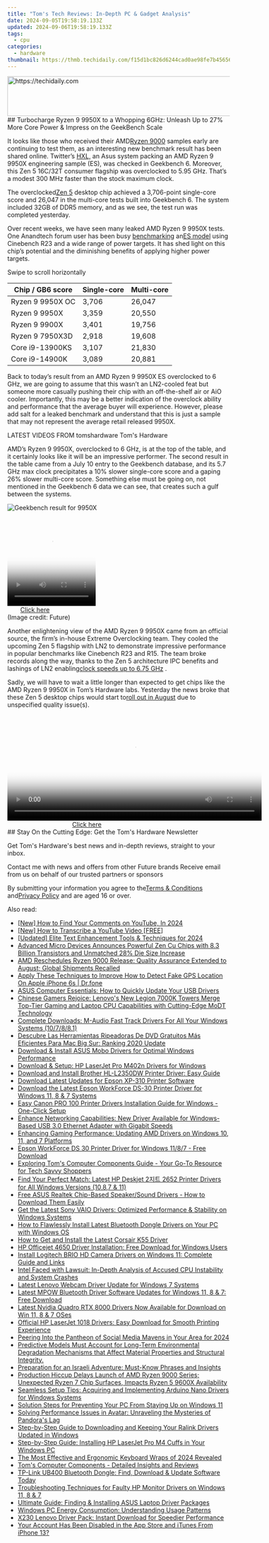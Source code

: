 ```yaml
---
title: "Tom's Tech Reviews: In-Depth PC & Gadget Analysis"
date: 2024-09-05T19:58:19.133Z
updated: 2024-09-06T19:58:19.133Z
tags:
  - cpu
categories:
  - hardware
thumbnail: https://thmb.techidaily.com/f15d1bc826d6244cad0ae98fe7b4565620a90c9525864662d718cce49121a5e7.jpg
---
```


<!-- affiliate ads begin -->
<a href="https://ephamedtechinc.pxf.io/c/5597632/2120862/26400?prodsku=Saturn" target="_top" id="2120862">
  <img src="//a.impactradius-go.com/display-ad/26400-2120862" border="0" alt="https://techidaily.com" width="728" height="90"/>
</a>
<img height="0" width="0" src="https://ephamedtechinc.pxf.io/i/5597632/2120862/26400?prodsku=Saturn" style="position:absolute;visibility:hidden;" border="0" />
<!-- affiliate ads end -->
## Turbocharge Ryzen 9 9950X to a Whopping 6GHz: Unleash Up to 27% More Core Power & Impress on the GeekBench Scale

It looks like those who received their AMD[Ryzen 9000](https://www.tomshardware.com/pc-components/cpus/amd-announces-zen-5-ryzen-9000-processors-launches-in-july-four-new-ryzen-9-7-and-5-processors-with-a-16-ipc-improvement) samples early are continuing to test them, as an interesting new benchmark result has been shared online. Twitter’s [HXL,](https://x.com/9550pro/status/1816306680227062157) an Asus system packing an AMD Ryzen 9 9950X engineering sample (ES), was checked in Geekbench 6\. Moreover, this Zen 5 16C/32T consumer flagship was overclocked to 5.95 GHz. That’s a modest 300 MHz faster than the stock maximum clock.

 The overclocked[Zen 5](https://www.tomshardware.com/pc-components/cpus/amd-deep-dives-zen-5-ryzen-9000-and-strix-point-cpu-rdna-35-gpu-and-xdna-2-architectures) desktop chip achieved a 3,706-point single-core score and 26,047 in the multi-core tests built into Geekbench 6\. The system included 32GB of DDR5 memory, and as we see, the test run was completed yesterday.

 Over recent weeks, we have seen many leaked AMD Ryzen 9 9950X tests. One Anandtech forum user has been busy [benchmarking](https://www.tomshardware.com/tag/benchmark) an[ES model](https://www.tomshardware.com/pc-components/cpus/amd-flagship-zen-5-desktop-cpu-impresses-in-new-rendering-benchmarks) using Cinebench R23 and a wide range of power targets. It has shed light on this chip’s potential and the diminishing benefits of applying higher power targets.

 Swipe to scroll horizontally

| Chip / GB6 score | Single-core | Multi-core |
| ---------------- | ----------- | ---------- |
| Ryzen 9 9950X OC | 3,706       | 26,047     |
| Ryzen 9 9950X    | 3,359       | 20,550     |
| Ryzen 9 9900X    | 3,401       | 19,756     |
| Ryzen 9 7950X3D  | 2,918       | 19,608     |
| Core i9-13900KS  | 3,107       | 21,830     |
| Core i9-14900K   | 3,089       | 20,881     |

 Back to today’s result from an AMD Ryzen 9 9950X ES overclocked to 6 GHz, we are going to assume that this wasn’t an LN2-cooled feat but someone more casually pushing their chip with an off-the-shelf air or AiO cooler. Importantly, this may be a better indication of the overclock ability and performance that the average buyer will experience. However, please add salt for a leaked benchmark and understand that this is just a sample that may not represent the average retail released 9950X.

 LATEST VIDEOS FROM tomshardware Tom's Hardware

 AMD’s Ryzen 9 9950X, overclocked to 6 GHz, is at the top of the table, and it certainly looks like it will be an impressive performer. The second result in the table came from a July 10 entry to the Geekbench database, and its 5.7 GHz max clock precipitates a 10% slower single-core score and a gaping 26% slower multi-core score. Something else must be going on, not mentioned in the Geekbench 6 data we can see, that creates such a gulf between the systems.

![Geekbench result for 9950X](https://cdn.mos.cms.futurecdn.net/tNUgRFEtXhcXGXaaJ92WwB-320-80.jpg)

<!-- affiliate ads begin -->
<span id="1743243">
					<video width="200" height="200" style="cursor:pointer"
           poster="//a.impactradius-go.com/display-clicktoplayimage/1743243.png"
           onclick="if(!this.playClicked){this.play();this.setAttribute('controls',true);this.playClicked=true;}">
	   <source src="//a.impactradius-go.com/display-ad/19272-1743243">
	   <img src="//a.impactradius-go.com/display-clicktoplayimage/1743243.png" style="border: none; height: 100%; width: 100%; object-fit: contain">
	</video>
	<div style="width:125px;text-align:center"><a href="javascript:window.open(decodeURIComponent('https%3A%2F%2Faligracehair.sjv.io%2Fc%2F5597632%2F1743243%2F19272'), '_blank');void(0);">Click here</a></div>
</span>
<img height="0" width="0" src="https://imp.pxf.io/i/5597632/1743243/19272" style="position:absolute;visibility:hidden;" border="0" />
<!-- affiliate ads end -->
 (Image credit: Future)

 Another enlightening view of the AMD Ryzen 9 9950X came from an official source, the firm’s in-house Extreme Overclocking team. They cooled the upcoming Zen 5 flagship with LN2 to demonstrate impressive performance in popular benchmarks like Cinebench R23 and R15\. The team broke records along the way, thanks to the Zen 5 architecture IPC benefits and lashings of LN2 enabling[clock speeds up to 6.75 GHz](https://www.tomshardware.com/pc-components/cpus/ryzen-9-9950x-overclocked-to-67-ghz-with-ln2-liquid-nitrogen-helps-amds-newest-flagship-break-previous-world-records) .

 Sadly, we will have to wait a little longer than expected to get chips like the AMD Ryzen 9 9950X in Tom’s Hardware labs. Yesterday the news broke that these Zen 5 desktop chips would start to[roll out in August](https://www.tomshardware.com/pc-components/cpus/amd-delays-its-ryzen-9000-launch-due-to-unspecified-quality-issue-new-launch-in-august-chipmaker-pulls-back-all-units-shipped-globally-for-quality-checks) due to unspecified quality issue(s).

<!-- affiliate ads begin -->
<span id="1938141">
					<video width="576" height="240" style="cursor:pointer"
           poster="//a.impactradius-go.com/display-clicktoplayimage/1938141.png"
           onclick="if(!this.playClicked){this.play();this.setAttribute('controls',true);this.playClicked=true;}">
	   <source src="//a.impactradius-go.com/display-ad/22993-1938141">
	   <img src="//a.impactradius-go.com/display-clicktoplayimage/1938141.png" style="border: none; height: 100%; width: 100%; object-fit: contain">
	</video>
	<div style="width:360px;text-align:center"><a href="javascript:window.open(decodeURIComponent('https%3A%2F%2Fhomestyler.sjv.io%2Fc%2F5597632%2F1938141%2F22993'), '_blank');void(0);">Click here</a></div>
</span>
<img height="0" width="0" src="https://imp.pxf.io/i/5597632/1938141/22993" style="position:absolute;visibility:hidden;" border="0" />
<!-- affiliate ads end -->
## Stay On the Cutting Edge: Get the Tom's Hardware Newsletter

 Get Tom's Hardware's best news and in-depth reviews, straight to your inbox.

 Contact me with news and offers from other Future brands  Receive email from us on behalf of our trusted partners or sponsors

 By submitting your information you agree to the[Terms & Conditions](https://futureplc.com/terms-conditions/) and[Privacy Policy](https://futureplc.com/privacy-policy/) and are aged 16 or over.


<ins class="adsbygoogle"
     style="display:block"
     data-ad-format="autorelaxed"
     data-ad-client="ca-pub-7571918770474297"
     data-ad-slot="1223367746"></ins>



<ins class="adsbygoogle"
     style="display:block"
     data-ad-client="ca-pub-7571918770474297"
     data-ad-slot="8358498916"
     data-ad-format="auto"
     data-full-width-responsive="true"></ins>

<span class="atpl-alsoreadstyle">Also read:</span>
<div><ul>
<li><a href="https://youtube-docs.techidaily.com/ow-to-find-your-comments-on-youtube-in-2024/"><u>[New] How to Find Your Comments on YouTube, In 2024</u></a></li>
<li><a href="https://youtube-help.techidaily.com/new-how-to-transcribe-a-youtube-video-free/"><u>[New] How to Transcribe a YouTube Video [FREE]</u></a></li>
<li><a href="https://vp-tips.techidaily.com/updated-elite-text-enhancement-tools-and-techniques-for-2024/"><u>[Updated] Elite Text Enhancement Tools & Techniques for 2024</u></a></li>
<li><a href="https://hardware-updates.techidaily.com/advanced-micro-devices-announces-powerful-zen-cu-chips-with-83-billion-transistors-and-unmatched-28-die-size-increase/"><u>Advanced Micro Devices Announces Powerful Zen Cu Chips with 8.3 Billion Transistors and Unmatched 28% Die Size Increase</u></a></li>
<li><a href="https://hardware-updates.techidaily.com/amd-reschedules-ryzen-9000-release-quality-assurance-extended-to-august-global-shipments-recalled/"><u>AMD Reschedules Ryzen 9000 Release: Quality Assurance Extended to August; Global Shipments Recalled</u></a></li>
<li><a href="https://fake-location.techidaily.com/apply-these-techniques-to-improve-how-to-detect-fake-gps-location-on-apple-iphone-6s-drfone-by-drfone-virtual-ios/"><u>Apply These Techniques to Improve How to Detect Fake GPS Location On Apple iPhone 6s | Dr.fone</u></a></li>
<li><a href="https://hardware-updates.techidaily.com/asus-computer-essentials-how-to-quickly-update-your-usb-drivers/"><u>ASUS Computer Essentials: How to Quickly Update Your USB Drivers</u></a></li>
<li><a href="https://hardware-updates.techidaily.com/chinese-gamers-rejoice-lenovos-new-legion-7000k-towers-merge-top-tier-gaming-and-laptop-cpu-capabilities-with-cutting-edge-modt-technology/"><u>Chinese Gamers Rejoice: Lenovo's New Legion 7000K Towers Merge Top-Tier Gaming and Laptop CPU Capabilities with Cutting-Edge MoDT Technology</u></a></li>
<li><a href="https://hardware-updates.techidaily.com/complete-downloads-m-audio-fast-track-drivers-for-all-your-windows-systems-107881/"><u>Complete Downloads: M-Audio Fast Track Drivers For All Your Windows Systems (10/7/8/8.1)</u></a></li>
<li><a href="https://tech-revival.techidaily.com/descubre-las-herramientas-ripeadoras-de-dvd-gratuitos-mas-eficientes-para-mac-big-sur-ranking-2020-update/"><u>Descubre Las Herramientas Ripeadoras De DVD Gratuitos Más Eficientes Para Mac Big Sur: Ranking 2020 Update</u></a></li>
<li><a href="https://hardware-updates.techidaily.com/download-and-install-asus-mobo-drivers-for-optimal-windows-performance/"><u>Download & Install ASUS Mobo Drivers for Optimal Windows Performance</u></a></li>
<li><a href="https://hardware-updates.techidaily.com/download-and-setup-hp-laserjet-pro-m402n-drivers-for-windows/"><u>Download & Setup: HP LaserJet Pro M402n Drivers for Windows</u></a></li>
<li><a href="https://hardware-updates.techidaily.com/download-and-install-brother-hl-l2350dw-printer-driver-easy-guide/"><u>Download and Install Brother HL-L2350DW Printer Driver: Easy Guide</u></a></li>
<li><a href="https://hardware-updates.techidaily.com/download-latest-updates-for-epson-xp-310-printer-software/"><u>Download Latest Updates for Epson XP-310 Printer Software</u></a></li>
<li><a href="https://hardware-updates.techidaily.com/download-the-latest-epson-workforce-ds-30-printer-driver-for-windows-11-8-and-7-systems/"><u>Download the Latest Epson WorkForce DS-30 Printer Driver for Windows 11, 8 & 7 Systems</u></a></li>
<li><a href="https://hardware-updates.techidaily.com/easy-canon-pro-100-printer-drivers-installation-guide-for-windows-one-click-setup/"><u>Easy Canon PRO 100 Printer Drivers Installation Guide for Windows - One-Click Setup</u></a></li>
<li><a href="https://hardware-updates.techidaily.com/enhance-networking-capabilities-new-driver-available-for-windows-based-usb-30-ethernet-adapter-with-gigabit-speeds/"><u>Enhance Networking Capabilities: New Driver Available for Windows-Based USB 3.0 Ethernet Adapter with Gigabit Speeds</u></a></li>
<li><a href="https://hardware-updates.techidaily.com/enhancing-gaming-performance-updating-amd-drivers-on-windows-10-11-and-7-platforms/"><u>Enhancing Gaming Performance: Updating AMD Drivers on Windows 10, 11, and 7 Platforms</u></a></li>
<li><a href="https://hardware-updates.techidaily.com/epson-workforce-ds-30-printer-driver-for-windows-1187-free-download/"><u>Epson WorkForce DS 30 Printer Driver for Windows 11/8/7 - Free Download</u></a></li>
<li><a href="https://hardware-updates.techidaily.com/exploring-toms-computer-components-guide-your-go-to-resource-for-tech-savvy-shoppers/"><u>Exploring Tom's Computer Components Guide - Your Go-To Resource for Tech Savvy Shoppers</u></a></li>
<li><a href="https://hardware-updates.techidaily.com/find-your-perfect-match-latest-hp-deskjet-2-2652-printer-drivers-for-all-windows-versions-1087-and-11/"><u>Find Your Perfect Match: Latest HP Deskjet 2지트 2652 Printer Drivers for All Windows Versions (10,8,7 & 11)</u></a></li>
<li><a href="https://hardware-updates.techidaily.com/free-asus-realtek-chip-based-speakersound-drivers-how-to-download-them-easily/"><u>Free ASUS Realtek Chip-Based Speaker/Sound Drivers - How to Download Them Easily</u></a></li>
<li><a href="https://hardware-updates.techidaily.com/get-the-latest-sony-vaio-drivers-optimized-performance-and-stability-on-windows-systems/"><u>Get the Latest Sony VAIO Drivers: Optimized Performance & Stability on Windows Systems</u></a></li>
<li><a href="https://hardware-updates.techidaily.com/how-to-flawlessly-install-latest-bluetooth-dongle-drivers-on-your-pc-with-windows-os/"><u>How to Flawlessly Install Latest Bluetooth Dongle Drivers on Your PC with Windows OS</u></a></li>
<li><a href="https://hardware-updates.techidaily.com/how-to-get-and-install-the-latest-corsair-k55-driver/"><u>How to Get and Install the Latest Corsair K55 Driver</u></a></li>
<li><a href="https://hardware-updates.techidaily.com/hp-officejet-4650-driver-installation-free-download-for-windows-users/"><u>HP Officejet 4650 Driver Installation: Free Download for Windows Users</u></a></li>
<li><a href="https://hardware-updates.techidaily.com/install-logitech-brio-hd-camera-drivers-on-windows-11-complete-guide-and-links/"><u>Install Logitech BRIO HD Camera Drivers on Windows 11: Complete Guide and Links</u></a></li>
<li><a href="https://hardware-updates.techidaily.com/intel-faced-with-lawsuit-in-depth-analysis-of-accused-cpu-instability-and-system-crashes/"><u>Intel Faced with Lawsuit: In-Depth Analysis of Accused CPU Instability and System Crashes</u></a></li>
<li><a href="https://hardware-updates.techidaily.com/latest-lenovo-webcam-driver-update-for-windows-7-systems/"><u>Latest Lenovo Webcam Driver Update for Windows 7 Systems</u></a></li>
<li><a href="https://hardware-updates.techidaily.com/latest-mpow-bluetooth-driver-software-updates-for-windows-11-8-and-7-free-download/"><u>Latest MPOW Bluetooth Driver Software Updates for Windows 11, 8 & 7: Free Download</u></a></li>
<li><a href="https://hardware-updates.techidaily.com/latest-nvidia-quadro-rtx-8000-drivers-now-available-for-download-on-win-11-8-and-7-oses/"><u>Latest Nvidia Quadro RTX 8000 Drivers Now Available for Download on Win 11, 8 & 7 OSes</u></a></li>
<li><a href="https://hardware-updates.techidaily.com/official-hp-laserjet-1018-drivers-easy-download-for-smooth-printing-experience/"><u>Official HP LaserJet 1018 Drivers: Easy Download for Smooth Printing Experience</u></a></li>
<li><a href="https://instagram-video-recordings.techidaily.com/peering-into-the-pantheon-of-social-media-mavens-in-your-area-for-2024/"><u>Peering Into the Pantheon of Social Media Mavens in Your Area for 2024</u></a></li>
<li><a href="https://hardware-updates.techidaily.com/predictive-models-must-account-for-long-term-environmental-degradation-mechanisms-that-affect-material-properties-and-structural-integrity/"><u>Predictive Models Must Account for Long-Term Environmental Degradation Mechanisms that Affect Material Properties and Structural Integrity.</u></a></li>
<li><a href="https://mondly-stories.techidaily.com/preparation-for-an-israeli-adventure-must-know-phrases-and-insights/"><u>Preparation for an Israeli Adventure: Must-Know Phrases and Insights</u></a></li>
<li><a href="https://hardware-updates.techidaily.com/production-hiccup-delays-launch-of-amd-ryzen-9000-series-unexpected-ryzen-7-chip-surfaces-impacts-ryzen-5-9600x-availability/"><u>Production Hiccup Delays Launch of AMD Ryzen 9000 Series; Unexpected Ryzen 7 Chip Surfaces, Impacts Ryzen 5 9600X Availability</u></a></li>
<li><a href="https://hardware-updates.techidaily.com/seamless-setup-tips-acquiring-and-implementing-arduino-nano-drivers-for-windows-systems/"><u>Seamless Setup Tips: Acquiring and Implementing Arduino Nano Drivers for Windows Systems</u></a></li>
<li><a href="https://tech-revival.techidaily.com/solution-steps-for-preventing-your-pc-from-staying-up-on-windows-11/"><u>Solution Steps for Preventing Your PC From Staying Up on Windows 11</u></a></li>
<li><a href="https://win-solutions.techidaily.com/solving-performance-issues-in-avatar-unraveling-the-mysteries-of-pandoras-lag/"><u>Solving Performance Issues in Avatar: Unraveling the Mysteries of Pandora's Lag</u></a></li>
<li><a href="https://hardware-updates.techidaily.com/step-by-step-guide-to-downloading-and-keeping-your-ralink-drivers-updated-in-windows/"><u>Step-by-Step Guide to Downloading and Keeping Your Ralink Drivers Updated in Windows</u></a></li>
<li><a href="https://hardware-updates.techidaily.com/step-by-step-guide-installing-hp-laserjet-pro-m4-cuffs-in-your-windows-pc/"><u>Step-by-Step Guide: Installing HP LaserJet Pro M4 Cuffs in Your Windows PC</u></a></li>
<li><a href="https://buynow-marvelous.techidaily.com/the-most-effective-and-ergonomic-keyboard-wraps-of-2024-revealed/"><u>The Most Effective and Ergonomic Keyboard Wraps of 2024 Revealed</u></a></li>
<li><a href="https://hardware-updates.techidaily.com/toms-computer-components-detailed-insights-and-reviews/"><u>Tom's Computer Components - Detailed Insights and Reviews</u></a></li>
<li><a href="https://hardware-updates.techidaily.com/1722977070766-tp-link-ub400-bluetooth-dongle-find-download-and-update-software-today/"><u>TP-Link UB400 Bluetooth Dongle: Find, Download & Update Software Today</u></a></li>
<li><a href="https://hardware-updates.techidaily.com/troubleshooting-techniques-for-faulty-hp-monitor-drivers-on-windows-11-8-and-7/"><u>Troubleshooting Techniques for Faulty HP Monitor Drivers on Windows 11, 8 & 7</u></a></li>
<li><a href="https://hardware-updates.techidaily.com/ultimate-guide-finding-and-installing-asus-laptop-driver-packages/"><u>Ultimate Guide: Finding & Installing ASUS Laptop Driver Packages</u></a></li>
<li><a href="https://win11.techidaily.com/windows-pc-energy-consumption-understanding-usage-patterns/"><u>Windows PC Energy Consumption: Understanding Usage Patterns</u></a></li>
<li><a href="https://hardware-updates.techidaily.com/x230-lenovo-driver-pack-instant-download-for-speedier-performance/"><u>X230 Lenovo Driver Pack: Instant Download for Speedier Performance</u></a></li>
<li><a href="https://apple-account.techidaily.com/your-account-has-been-disabled-in-the-app-store-and-itunes-from-iphone-13-by-drfone-ios/"><u>Your Account Has Been Disabled in the App Store and iTunes From iPhone 13?</u></a></li>
</ul></div>
